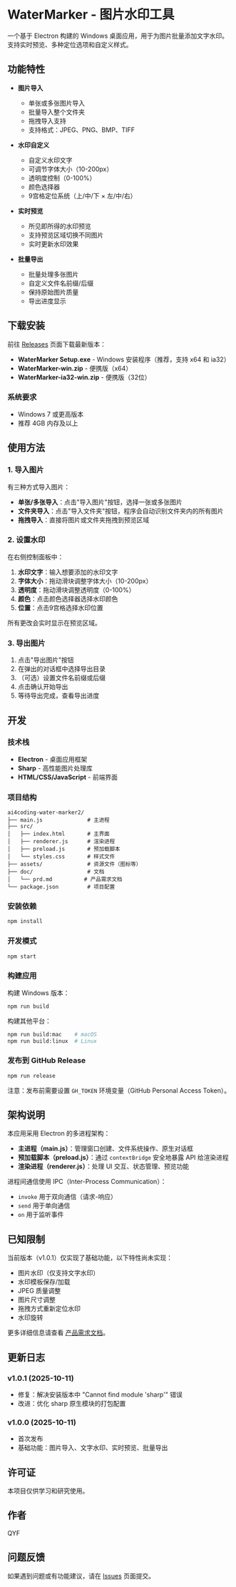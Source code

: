 # WaterMarker - 图片水印工具

一个基于 Electron 构建的 Windows 桌面应用，用于为图片批量添加文字水印。支持实时预览、多种定位选项和自定义样式。

## 功能特性

- **图片导入**
  - 单张或多张图片导入
  - 批量导入整个文件夹
  - 拖拽导入支持
  - 支持格式：JPEG、PNG、BMP、TIFF

- **水印自定义**
  - 自定义水印文字
  - 可调节字体大小（10-200px）
  - 透明度控制（0-100%）
  - 颜色选择器
  - 9宫格定位系统（上/中/下 × 左/中/右）

- **实时预览**
  - 所见即所得的水印预览
  - 支持预览区域切换不同图片
  - 实时更新水印效果

- **批量导出**
  - 批量处理多张图片
  - 自定义文件名前缀/后缀
  - 保持原始图片质量
  - 导出进度显示

## 下载安装

前往 [Releases](https://github.com/rooot185/ai4coding-water-marker2/releases) 页面下载最新版本：

- **WaterMarker Setup.exe** - Windows 安装程序（推荐，支持 x64 和 ia32）
- **WaterMarker-win.zip** - 便携版（x64）
- **WaterMarker-ia32-win.zip** - 便携版（32位）

### 系统要求

- Windows 7 或更高版本
- 推荐 4GB 内存及以上

## 使用方法

### 1. 导入图片

有三种方式导入图片：

- **单张/多张导入**：点击"导入图片"按钮，选择一张或多张图片
- **文件夹导入**：点击"导入文件夹"按钮，程序会自动识别文件夹内的所有图片
- **拖拽导入**：直接将图片或文件夹拖拽到预览区域

### 2. 设置水印

在右侧控制面板中：

1. **水印文字**：输入想要添加的水印文字
2. **字体大小**：拖动滑块调整字体大小（10-200px）
3. **透明度**：拖动滑块调整透明度（0-100%）
4. **颜色**：点击颜色选择器选择水印颜色
5. **位置**：点击9宫格选择水印位置

所有更改会实时显示在预览区域。

### 3. 导出图片

1. 点击"导出图片"按钮
2. 在弹出的对话框中选择导出目录
3. （可选）设置文件名前缀或后缀
4. 点击确认开始导出
5. 等待导出完成，查看导出进度

## 开发

### 技术栈

- **Electron** - 桌面应用框架
- **Sharp** - 高性能图片处理库
- **HTML/CSS/JavaScript** - 前端界面

### 项目结构

```
ai4coding-water-marker2/
├── main.js              # 主进程
├── src/
│   ├── index.html       # 主界面
│   ├── renderer.js      # 渲染进程
│   ├── preload.js       # 预加载脚本
│   └── styles.css       # 样式文件
├── assets/              # 资源文件（图标等）
├── doc/                 # 文档
│   └── prd.md          # 产品需求文档
└── package.json         # 项目配置
```

### 安装依赖

```bash
npm install
```

### 开发模式

```bash
npm start
```

### 构建应用

构建 Windows 版本：
```bash
npm run build
```

构建其他平台：
```bash
npm run build:mac    # macOS
npm run build:linux  # Linux
```

### 发布到 GitHub Release

```bash
npm run release
```

注意：发布前需要设置 `GH_TOKEN` 环境变量（GitHub Personal Access Token）。

## 架构说明

本应用采用 Electron 的多进程架构：

- **主进程（main.js）**：管理窗口创建、文件系统操作、原生对话框
- **预加载脚本（preload.js）**：通过 `contextBridge` 安全地暴露 API 给渲染进程
- **渲染进程（renderer.js）**：处理 UI 交互、状态管理、预览功能

进程间通信使用 IPC（Inter-Process Communication）：
- `invoke` 用于双向通信（请求-响应）
- `send` 用于单向通信
- `on` 用于监听事件

## 已知限制

当前版本（v1.0.1）仅实现了基础功能，以下特性尚未实现：

- 图片水印（仅支持文字水印）
- 水印模板保存/加载
- JPEG 质量调整
- 图片尺寸调整
- 拖拽方式重新定位水印
- 水印旋转

更多详细信息请查看 [产品需求文档](doc/prd.md)。

## 更新日志

### v1.0.1 (2025-10-11)
- 修复：解决安装版本中 "Cannot find module 'sharp'" 错误
- 改进：优化 sharp 原生模块的打包配置

### v1.0.0 (2025-10-11)
- 首次发布
- 基础功能：图片导入、文字水印、实时预览、批量导出

## 许可证

本项目仅供学习和研究使用。

## 作者

QYF

## 问题反馈

如果遇到问题或有功能建议，请在 [Issues](https://github.com/rooot185/ai4coding-water-marker2/issues) 页面提交。
